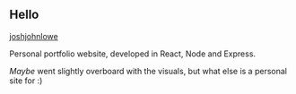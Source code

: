 ## Hello
[joshjohnlowe](http://www.joshjohnlowe.com)


Personal portfolio website, developed in React, Node and Express.

_Maybe_ went slightly overboard with the visuals, but what else is a personal site for :)

